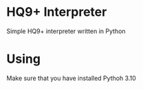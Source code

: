 # HQ9+ Interpreter
Simple HQ9+ interpreter written in Python

# Using
Make sure that you have installed Pythoh 3.10

